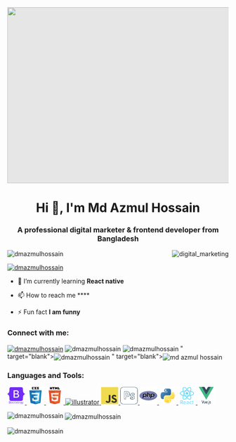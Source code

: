 <img style="display: block;-webkit-user-select: none;margin: auto;cursor: zoom-in;background-color: hsl(0, 0%, 90%);" src="https://camo.githubusercontent.com/4c1c9ff8d190f9601bea1e1af016e8717d7d915153fc5425de086b43e2cb8a3e/68747470733a2f2f616e696d617465642d6769662d63726561746f722e636f6d2f696d616765732f30312f746f702d746f6f6c732d746f2d696d70726f76652d776f726b2d70726f6475637469766974792d74656b73756e5f38302e676966" width="1100" height="400">

<h1 align="center">Hi 👋, I'm Md Azmul Hossain</h1>
<h3 align="center">A professional digital marketer & frontend developer from Bangladesh</h3>
<img align="right" src="https://nomanzigroup.com/images/digital2.gif" alt="digital_marketing">

<p align="left"> <img src="https://komarev.com/ghpvc/?username=dmazmulhossain&label=Profile%20views&color=0e75b6&style=flat" alt="dmazmulhossain" /> </p>

<p align="left"> <a href="https://twitter.com/dmazmulhossain" target="blank"><img src="https://img.shields.io/twitter/follow/dmazmulhossain?logo=twitter&style=for-the-badge" alt="dmazmulhossain" /></a> </p>

- 🌱 I’m currently learning **React native**

- 📫 How to reach me ****

- ⚡ Fun fact **I am funny**

<h3 align="left">Connect with me:</h3>
<p align="left">
<a href="https://twitter.com/dmazmulhossain" target="blank"><img align="center" src="https://raw.githubusercontent.com/rahuldkjain/github-profile-readme-generator/master/src/images/icons/Social/twitter.svg" alt="dmazmulhossain" height="30" width="40" /></a>
<img align="center" src="https://raw.githubusercontent.com/rahuldkjain/github-profile-readme-generator/master/src/images/icons/Social/linked-in-alt.svg" alt="dmazmulhossain" height="30" width="40" /></a>
<img align="center" src="https://raw.githubusercontent.com/rahuldkjain/github-profile-readme-generator/master/src/images/icons/Social/facebook.svg" alt="dmazmulhossain" height="30" width="40" /></a>
" target="blank"><img align="center" src="https://raw.githubusercontent.com/rahuldkjain/github-profile-readme-generator/master/src/images/icons/Social/instagram.svg" alt="dmazmulhossain" height="30" width="40" /></a>
" target="blank"><img align="center" src="https://raw.githubusercontent.com/rahuldkjain/github-profile-readme-generator/master/src/images/icons/Social/youtube.svg" alt="md azmul hossain" height="30" width="40" /></a>
</p>

<h3 align="left">Languages and Tools:</h3>
<p align="left"> <a href="https://getbootstrap.com" target="_blank" rel="noreferrer"> <img src="https://raw.githubusercontent.com/devicons/devicon/master/icons/bootstrap/bootstrap-plain-wordmark.svg" alt="bootstrap" width="40" height="40"/> </a> <a href="https://www.w3schools.com/css/" target="_blank" rel="noreferrer"> <img src="https://raw.githubusercontent.com/devicons/devicon/master/icons/css3/css3-original-wordmark.svg" alt="css3" width="40" height="40"/> </a> <a href="https://www.w3.org/html/" target="_blank" rel="noreferrer"> <img src="https://raw.githubusercontent.com/devicons/devicon/master/icons/html5/html5-original-wordmark.svg" alt="html5" width="40" height="40"/> </a> <a href="https://www.adobe.com/in/products/illustrator.html" target="_blank" rel="noreferrer"> <img src="https://www.vectorlogo.zone/logos/adobe_illustrator/adobe_illustrator-icon.svg" alt="illustrator" width="40" height="40"/> </a> <a href="https://developer.mozilla.org/en-US/docs/Web/JavaScript" target="_blank" rel="noreferrer"> <img src="https://raw.githubusercontent.com/devicons/devicon/master/icons/javascript/javascript-original.svg" alt="javascript" width="40" height="40"/> </a> <a href="https://www.photoshop.com/en" target="_blank" rel="noreferrer"> <img src="https://raw.githubusercontent.com/devicons/devicon/master/icons/photoshop/photoshop-line.svg" alt="photoshop" width="40" height="40"/> </a> <a href="https://www.php.net" target="_blank" rel="noreferrer"> <img src="https://raw.githubusercontent.com/devicons/devicon/master/icons/php/php-original.svg" alt="php" width="40" height="40"/> </a> <a href="https://www.python.org" target="_blank" rel="noreferrer"> <img src="https://raw.githubusercontent.com/devicons/devicon/master/icons/python/python-original.svg" alt="python" width="40" height="40"/> </a> <a href="https://reactjs.org/" target="_blank" rel="noreferrer"> <img src="https://raw.githubusercontent.com/devicons/devicon/master/icons/react/react-original-wordmark.svg" alt="react" width="40" height="40"/> </a> <a href="https://vuejs.org/" target="_blank" rel="noreferrer"> <img src="https://raw.githubusercontent.com/devicons/devicon/master/icons/vuejs/vuejs-original-wordmark.svg" alt="vuejs" width="40" height="40"/> </a> </p>

<p><img align="left" src="https://github-readme-stats.vercel.app/api/top-langs?username=dmazmulhossain&show_icons=true&locale=en&layout=compact" alt="dmazmulhossain" /></p>

<p>&nbsp;<img align="center" src="https://github-readme-stats.vercel.app/api?username=dmazmulhossain&show_icons=true&locale=en" alt="dmazmulhossain" /></p>

<p><img align="center" src="https://github-readme-streak-stats.herokuapp.com/?user=dmazmulhossain&" alt="dmazmulhossain" /></p>
